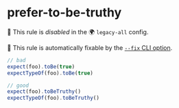 # prefer-to-be-truthy

🚫 This rule is _disabled_ in the 🌍 `legacy-all` config.

🔧 This rule is automatically fixable by the [`--fix` CLI option](https://eslint.org/docs/latest/user-guide/command-line-interface#--fix).

<!-- end auto-generated rule header -->

```js
// bad
expect(foo).toBe(true)
expectTypeOf(foo).toBe(true)

// good
expect(foo).toBeTruthy()
expectTypeOf(foo).toBeTruthy()
```
